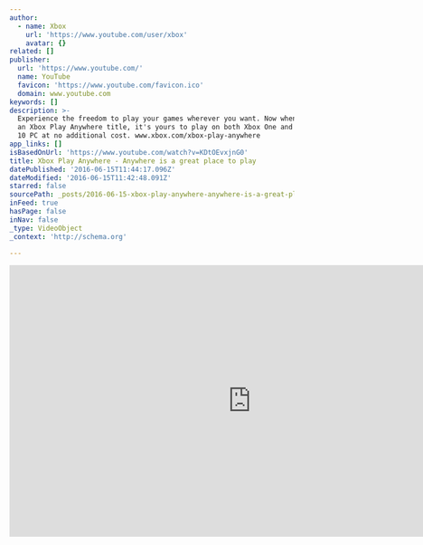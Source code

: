 ```yaml
---
author:
  - name: Xbox
    url: 'https://www.youtube.com/user/xbox'
    avatar: {}
related: []
publisher:
  url: 'https://www.youtube.com/'
  name: YouTube
  favicon: 'https://www.youtube.com/favicon.ico'
  domain: www.youtube.com
keywords: []
description: >-
  Experience the freedom to play your games wherever you want. Now when you own
  an Xbox Play Anywhere title, it's yours to play on both Xbox One and Windows
  10 PC at no additional cost. www.xbox.com/xbox-play-anywhere
app_links: []
isBasedOnUrl: 'https://www.youtube.com/watch?v=KDtOEvxjnG0'
title: Xbox Play Anywhere - Anywhere is a great place to play
datePublished: '2016-06-15T11:44:17.096Z'
dateModified: '2016-06-15T11:42:48.091Z'
starred: false
sourcePath: _posts/2016-06-15-xbox-play-anywhere-anywhere-is-a-great-place-to-play.md
inFeed: true
hasPage: false
inNav: false
_type: VideoObject
_context: 'http://schema.org'

---
```

<iframe src="https://cdn.embedly.com/widgets/media.html?src=https%3A%2F%2Fwww.youtube.com%2Fembed%2FKDtOEvxjnG0%3Ffeature%3Doembed&amp;url=http%3A%2F%2Fwww.youtube.com%2Fwatch%3Fv%3DKDtOEvxjnG0&amp;image=https%3A%2F%2Fi.ytimg.com%2Fvi%2FKDtOEvxjnG0%2Fhqdefault.jpg&amp;key=b7d04c9b404c499eba89ee7072e1c4f7&amp;type=text%2Fhtml&amp;schema=youtube" width="854" height="480" scrolling="no" frameborder="0" allowfullscreen="" style=""></iframe>
